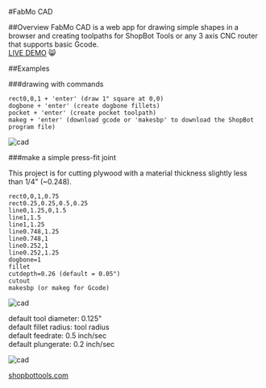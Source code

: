 #FabMo CAD

##Overview
FabMo CAD is a web app for drawing simple shapes in a browser and creating toolpaths for ShopBot Tools or any 3 axis CNC router that supports basic Gcode.  
[LIVE DEMO](http://gofabmo.org/fabmo-cad-app) 
:smile_cat:

##Examples

###drawing with commands

```
rect0,0,1 + 'enter' (draw 1" square at 0,0)
dogbone + 'enter' (create dogbone fillets)
pocket + 'enter' (create pocket toolpath)
makeg + 'enter' (download gcode or 'makesbp' to download the ShopBot program file)
```

![cad](https://raw.github.com/FabMo/fabmo-cad-app/master/img/cad1.png)

###make a simple press-fit joint

This project is for cutting plywood with a material thickness slightly less than 1/4" (~0.248). 

```
rect0,0,1,0.75
rect0.25,0.25,0.5,0.25
line0,1.25,0,1.5
line1,1.5
line1,1.25
line0.748,1.25
line0.748,1
line0.252,1
line0.252,1.25
dogbone=1
fillet
cutdepth=0.26 (default = 0.05")
cutout
makesbp (or makeg for Gcode)
```

![cad](https://raw.github.com/FabMo/fabmo-cad-app/master/img/cad2.png)  

default tool diameter: 0.125"  
default fillet radius: tool radius  
default feedrate: 0.5 inch/sec  
default plungerate: 0.2 inch/sec  

![cad](https://raw.github.com/FabMo/fabmo-cad-app/master/img/preview2.png)  

[shopbottools.com](http://shopbottools.com)


